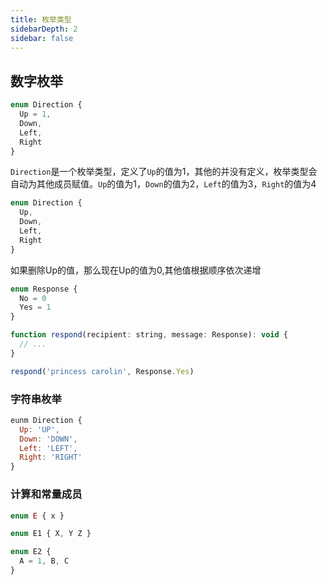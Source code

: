 ```yaml
---
title: 枚举类型
sidebarDepth: 2
sidebar: false
---
```


## 数字枚举

```js
enum Direction {
  Up = 1,
  Down,
  Left,
  Right
}
```

`Direction`是一个枚举类型，定义了`Up`的值为1，其他的并没有定义，枚举类型会自动为其他成员赋值。`Up`的值为1，`Down`的值为2，`Left`的值为3，`Right`的值为4

```js
enum Direction {
  Up,
  Down,
  Left,
  Right
}
```

如果删除Up的值，那么现在Up的值为0,其他值根据顺序依次递增

```js
enum Response {
  No = 0
  Yes = 1
}

function respond(recipient: string, message: Response): void {
  // ...
}

respond('princess carolin', Response.Yes)
```

### 字符串枚举

```js
eunm Direction {
  Up: 'UP',
  Down: 'DOWN',
  Left: 'LEFT',
  Right: 'RIGHT'
}
```

### 计算和常量成员

```js
enum E { x }

enum E1 { X, Y Z }

enum E2 {
  A = 1, B, C
}

```